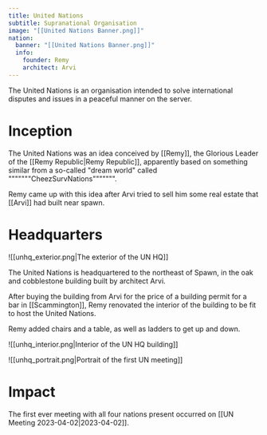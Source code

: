 ```yaml
---
title: United Nations
subtitle: Supranational Organisation
image: "[[United Nations Banner.png]]"
nation:
  banner: "[[United Nations Banner.png]]"
  info:
    founder: Remy
    architect: Arvi
---
```


The United Nations is an organisation intended to solve international disputes
and issues in a peaceful manner on the server.

# Inception

The United Nations was an idea conceived by [[Remy]], the Glorious Leader of the [[Remy Republic|Remy Republic]], apparently based on something similar from a so-called "dream world" called """""""CheezSurvNations""""""".

Remy came up with this idea after Arvi tried to sell him some real estate that [[Arvi]] had built near spawn.

# Headquarters

![[unhq_exterior.png|The exterior of the UN HQ]]

The United Nations is headquartered to the northeast of Spawn, in the oak and cobblestone building built by architect Arvi.

After buying the building from Arvi for the price of a building permit for a bar in [[Scammington]], Remy renovated the interior of the building to be fit to host the United Nations.

Remy added chairs and a table, as well as ladders to get up and down.

![[unhq_interior.png|Interior of the UN HQ building]]

![[unhq_portrait.png|Portrait of the first UN meeting]]

# Impact
The first ever meeting with all four nations present occurred on [[UN Meeting 2023-04-02|2023-04-02]].